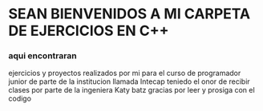# SEAN BIENVENIDOS A MI CARPETA DE EJERCICIOS EN C++

### aqui encontraran

ejercicios y proyectos realizados por mi para el curso de programador junior de parte de la institucion llamada Intecap teniedo el onor de recibir clases por parte de la ingeniera Katy batz gracias por leer y prosiga con el codigo
